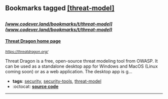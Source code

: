 ## Bookmarks tagged [[threat-model]](https://www.codever.land/search?q=[threat-model])

_<sup><sup>[www.codever.land/bookmarks/t/threat-model](www.codever.land/bookmarks/t/threat-model)</sup></sup>_
---
#### [Threat Dragon home page](https://threatdragon.org/)
_<sup>https://threatdragon.org/</sup>_

Threat Dragon is a free, open-source threat modeling tool from OWASP. It can be used as a standalone desktop app for Windows and MacOS (Linux coming soon) or as a web application. The desktop app is g...
* **tags**: [security](../tagged/security.md), [security-tools](../tagged/security-tools.md), [threat-model](../tagged/threat-model.md)
* :octocat: **[source code](https://github.com/mike-goodwin/owasp-threat-dragon)**
---
